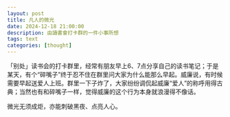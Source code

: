 ```yaml
---
layout: post
title: 凡人的微光
date: 2024-12-18 21:00:00
description: 由讀書會打卡群的一件小事所想
tags: text
categories: [thought]
---
```


「别处」读书会的打卡群里，经常有朋友早上6、7点分享自己的读书笔记；于是某天，有个“碎嘴子”终于忍不住在群里问大家为什么能那么早起。威廉说，有时候需要早起送爱人上班。群里一下子炸了，大家纷纷调侃起威廉“爱人”的称呼用得古典；当然也有和碎嘴子一样，觉得威廉的这个行为本身就浪漫得不像话。

微光无须成炬，亦能刺破黑夜、点亮人心。
